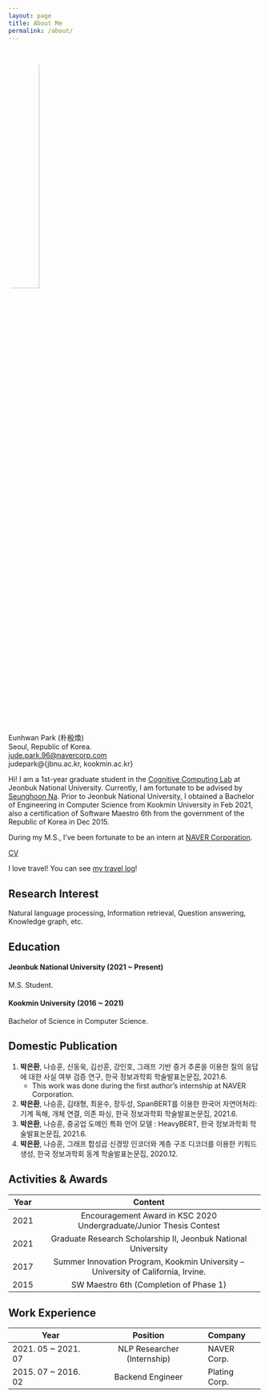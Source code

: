 ```yaml
---
layout: page
title: About Me
permalink: /about/
---
```

<img src="https://avatars.githubusercontent.com/JudePark96" width="35%" height="35%" style="border-radius:50%"/><br/>
Eunhwan Park (朴殷煥) <br >
Seoul, Republic of Korea. <br >
jude.park.96@navercorp.com <br >
judepark@{jbnu.ac.kr, kookmin.ac.kr}

Hi! I am a 1st-year graduate student in the [Cognitive Computing Lab](http://nlp.jbnu.ac.kr/) at Jeonbuk National University. Currently, I am fortunate to be advised by [Seunghoon Na](http://nlp.jbnu.ac.kr/~nash/faculty.html). Prior to Jeonbuk National University, I obtained a Bachelor of Engineering in Computer Science from Kookmin University in Feb 2021, also a certification of Software Maestro 6th from the government of the Republic of Korea in Dec 2015.

During my M.S., I've been fortunate to be an intern at [NAVER Corporation](https://www.navercorp.com/).

[CV](https://github.com/JudePark96/judepark96.github.io/blob/master/eunhwanpark_cv.pdf)

I love travel! You can see [my travel log](https://judepark96.github.io/travel_log/#1)!

## Research Interest

Natural language processing, Information retrieval, Question answering, Knowledge graph, etc.

## Education

#### Jeonbuk National University (2021 ~ Present)

M.S. Student.

#### Kookmin University (2016 ~ 2021)

Bachelor of Science in Computer Science.

## Domestic Publication

1. **박은환**, 나승훈, 신동욱, 김선훈, 강인호, 그래프 기반 증거 추론을 이용한 질의 응답에 대한 사실 여부 검증 연구, 한국 정보과학회 학술발표논문집, 2021.6.
    - This work was done during the first author’s internship at NAVER Corporation.
3. **박은환**, 나승훈, 김태형, 최윤수, 장두성, SpanBERT를 이용한 한국어 자연어처리: 기계 독해, 개체 연결, 의존 파싱, 한국 정보과학회 학술발표논문집, 2021.6.
4. **박은환**, 나승훈, 중공업 도메인 특화 언어 모델 : HeavyBERT, 한국 정보과학회 학술발표논문집, 2021.6.
5. **박은환**, 나승훈, 그래프 합성곱 신경망 인코더와 계층 구조 디코더를 이용한 키워드 생성, 한국 정보과학회 동계 학술발표논문집, 2020.12.

## Activities & Awards

| Year   |      Content      |  
|----------|:-------------:|
| 2021 | Encouragement Award in KSC 2020 Undergraduate/Junior Thesis Contest |
| 2021 | Graduate Research Scholarship II, Jeonbuk National University |
| 2017 |  Summer Innovation Program, Kookmin University – University of California, Irvine. |
| 2015 |  SW Maestro 6th (Completion of Phase 1) |

## Work Experience

| Year   |      Position      | Company |  
|----------|:-------------:|:-------------|
| 2021. 05 ~ 2021. 07 | NLP Researcher (Internship) | NAVER Corp. |
| 2015. 07 ~ 2016. 02 | Backend Engineer | Plating Corp. |
